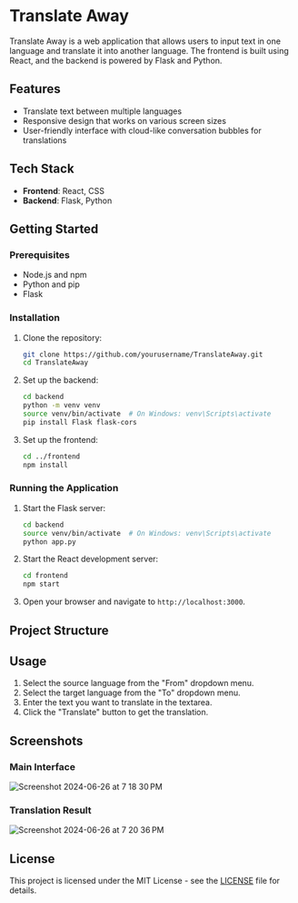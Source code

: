 # Translate Away

Translate Away is a web application that allows users to input text in one language and translate it into another language. The frontend is built using React, and the backend is powered by Flask and Python.

## Features

- Translate text between multiple languages
- Responsive design that works on various screen sizes
- User-friendly interface with cloud-like conversation bubbles for translations

## Tech Stack

- **Frontend**: React, CSS
- **Backend**: Flask, Python

## Getting Started

### Prerequisites

- Node.js and npm
- Python and pip
- Flask

### Installation

1. Clone the repository:

    ```bash
    git clone https://github.com/yourusername/TranslateAway.git
    cd TranslateAway
    ```

2. Set up the backend:

    ```bash
    cd backend
    python -m venv venv
    source venv/bin/activate  # On Windows: venv\Scripts\activate
    pip install Flask flask-cors
    ```

3. Set up the frontend:

    ```bash
    cd ../frontend
    npm install
    ```

### Running the Application

1. Start the Flask server:

    ```bash
    cd backend
    source venv/bin/activate  # On Windows: venv\Scripts\activate
    python app.py
    ```

2. Start the React development server:

    ```bash
    cd frontend
    npm start
    ```

3. Open your browser and navigate to `http://localhost:3000`.

## Project Structure


## Usage

1. Select the source language from the "From" dropdown menu.
2. Select the target language from the "To" dropdown menu.
3. Enter the text you want to translate in the textarea.
4. Click the "Translate" button to get the translation.

## Screenshots

### Main Interface
![Screenshot 2024-06-26 at 7 18 30 PM](https://github.com/Yitingx531/translate-away/assets/119069886/357af650-d30c-47e0-9adf-76f0905b0186)



### Translation Result
![Screenshot 2024-06-26 at 7 20 36 PM](https://github.com/Yitingx531/translate-away/assets/119069886/5482fcd0-a198-4ded-abf8-46120fa9a310)


## License

This project is licensed under the MIT License - see the [LICENSE](LICENSE) file for details.

